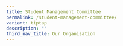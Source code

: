 ```yaml
---
title: Student Management Committee
permalink: /student-management-committee/
variant: tiptap
description: ""
third_nav_title: Our Organisation
---
```

